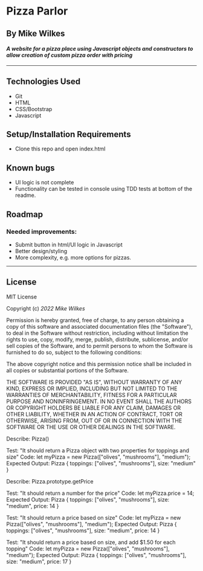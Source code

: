 # Pizza Parlor

## By Mike Wilkes

#### _A website for a pizza place using Javascript objects and constructors to allow creation of custom pizza order with pricing_
---

## Technologies Used

* Git
* HTML
* CSS/Bootstrap
* Javascript

## Setup/Installation Requirements

* Clone this repo and open index.html

## Known bugs
* UI logic is not complete
* Functionality can be tested in console using TDD tests at bottom of the readme.
## Roadmap
### Needed improvements:
* Submit button in html/UI logic in Javascript
* Better design/styling
* More complexity, e.g. more options for pizzas.

---
## License

MIT License

Copyright (c) _2022_ _Mike Wilkes_ 

Permission is hereby granted, free of charge, to any person obtaining a copy
of this software and associated documentation files (the "Software"), to deal
in the Software without restriction, including without limitation the rights
to use, copy, modify, merge, publish, distribute, sublicense, and/or sell
copies of the Software, and to permit persons to whom the Software is
furnished to do so, subject to the following conditions:

The above copyright notice and this permission notice shall be included in all
copies or substantial portions of the Software.

THE SOFTWARE IS PROVIDED "AS IS", WITHOUT WARRANTY OF ANY KIND, EXPRESS OR
IMPLIED, INCLUDING BUT NOT LIMITED TO THE WARRANTIES OF MERCHANTABILITY,
FITNESS FOR A PARTICULAR PURPOSE AND NONINFRINGEMENT. IN NO EVENT SHALL THE
AUTHORS OR COPYRIGHT HOLDERS BE LIABLE FOR ANY CLAIM, DAMAGES OR OTHER
LIABILITY, WHETHER IN AN ACTION OF CONTRACT, TORT OR OTHERWISE, ARISING FROM,
OUT OF OR IN CONNECTION WITH THE SOFTWARE OR THE USE OR OTHER DEALINGS IN THE
SOFTWARE.


Describe: Pizza()

Test: "It should return a Pizza object with two properties for toppings and size"
Code: let myPizza = new Pizza(["olives", "mushrooms"], "medium");
Expected Output: Pizza { toppings: ["olives", "mushrooms"], size: "medium" }

Describe: Pizza.prototype.getPrice

Test: "It should return a number for the price"
Code: let myPizza.price = 14;
Expected Output: Pizza { toppings: ["olives", "mushrooms"], size: "medium", price: 14 }

Test: "It should return a price based on size"
Code: let myPizza = new Pizza(["olives", "mushrooms"], "medium");
Expected Output: Pizza { toppings: ["olives", "mushrooms"], size: "medium", price: 14 }

Test: "It should return a price based on size, and add $1.50 for each topping"
Code: let myPizza = new Pizza(["olives", "mushrooms"], "medium");
Expected Output: Pizza { toppings: ["olives", "mushrooms"], size: "medium", price: 17 }